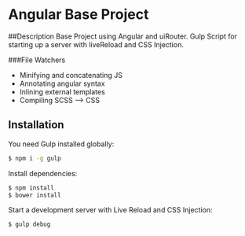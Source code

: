 # Angular Base Project
##Description
Base Project using Angular and uiRouter.
Gulp Script for starting up a server with liveReload and CSS Injection.

###File Watchers
* Minifying and concatenating JS
* Annotating angular syntax
* Inlining external templates
* Compiling SCSS --> CSS

## Installation

You need Gulp installed globally:

```sh
$ npm i -g gulp
```
Install dependencies:
```sh
$ npm install
$ bower install
```
Start a development server with Live Reload and CSS Injection:
```sh
$ gulp debug
```